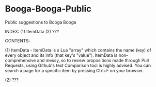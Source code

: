 # Booga-Booga-Public
Public suggestions to Booga Booga 

INDEX:
(1) ItemData
(2) ???



CONTENTS:

(1) ItemData
    - ItemData is a Lua "array" which contains the name (key) of every object and its info (that key's "value"). ItemData is non-comprehensive and messy, so to review propositions made through Pull Requests, using Github's text Comparison tool is highly advised. You can search a page for a specific item by pressing Ctrl+F on your browser.
    
(2) ???
